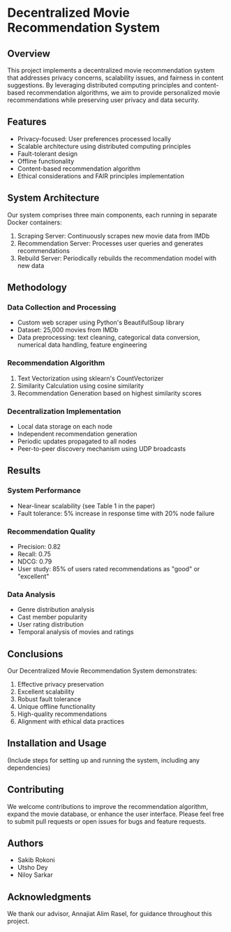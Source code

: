 # Decentralized Movie Recommendation System

## Overview
This project implements a decentralized movie recommendation system that addresses privacy concerns, scalability issues, and fairness in content suggestions. By leveraging distributed computing principles and content-based recommendation algorithms, we aim to provide personalized movie recommendations while preserving user privacy and data security.

## Features
- Privacy-focused: User preferences processed locally
- Scalable architecture using distributed computing principles
- Fault-tolerant design
- Offline functionality
- Content-based recommendation algorithm
- Ethical considerations and FAIR principles implementation

## System Architecture
Our system comprises three main components, each running in separate Docker containers:
1. Scraping Server: Continuously scrapes new movie data from IMDb
2. Recommendation Server: Processes user queries and generates recommendations
3. Rebuild Server: Periodically rebuilds the recommendation model with new data

## Methodology
### Data Collection and Processing
- Custom web scraper using Python's BeautifulSoup library
- Dataset: 25,000 movies from IMDb
- Data preprocessing: text cleaning, categorical data conversion, numerical data handling, feature engineering

### Recommendation Algorithm
1. Text Vectorization using sklearn's CountVectorizer
2. Similarity Calculation using cosine similarity
3. Recommendation Generation based on highest similarity scores

### Decentralization Implementation
- Local data storage on each node
- Independent recommendation generation
- Periodic updates propagated to all nodes
- Peer-to-peer discovery mechanism using UDP broadcasts

## Results
### System Performance
- Near-linear scalability (see Table 1 in the paper)
- Fault tolerance: 5% increase in response time with 20% node failure

### Recommendation Quality
- Precision: 0.82
- Recall: 0.75
- NDCG: 0.79
- User study: 85% of users rated recommendations as "good" or "excellent"

### Data Analysis
- Genre distribution analysis
- Cast member popularity
- User rating distribution
- Temporal analysis of movies and ratings

## Conclusions
Our Decentralized Movie Recommendation System demonstrates:
1. Effective privacy preservation
2. Excellent scalability
3. Robust fault tolerance
4. Unique offline functionality
5. High-quality recommendations
6. Alignment with ethical data practices

## Installation and Usage
(Include steps for setting up and running the system, including any dependencies)

## Contributing
We welcome contributions to improve the recommendation algorithm, expand the movie database, or enhance the user interface. Please feel free to submit pull requests or open issues for bugs and feature requests.


## Authors
- Sakib Rokoni
- Utsho Dey
- Niloy Sarkar

## Acknowledgments
We thank our advisor, Annajiat Alim Rasel, for guidance throughout this project.

